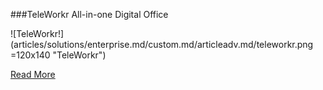 ###TeleWorkr
All-in-one Digital Office

![TeleWorkr!] (articles/solutions/enterprise.md/custom.md/articleadv.md/teleworkr.png =120x140 "TeleWorkr")

[Read More]({{#makeLink}}./landing.html?product_path=./products/telefamily.md/teleworkr.md&menu_path=.menus/en{{/makeLink}})